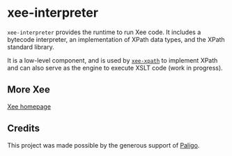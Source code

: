 # xee-interpreter

`xee-interpreter` provides the runtime to run Xee code. It includes a
bytecode interpreter, an implementation of XPath data types, and the XPath
standard library.

It is a low-level component, and is used by
[`xee-xpath`](https://docs.rs/xee-xpath/latest/xee_xpath/) to implement XPath
and can also serve as the engine to execute XSLT code (work in progress). 

## More Xee

[Xee homepage](https://github.com/Paligo/xee)

## Credits

This project was made possible by the generous support of
[Paligo](https://paligo.net/).
